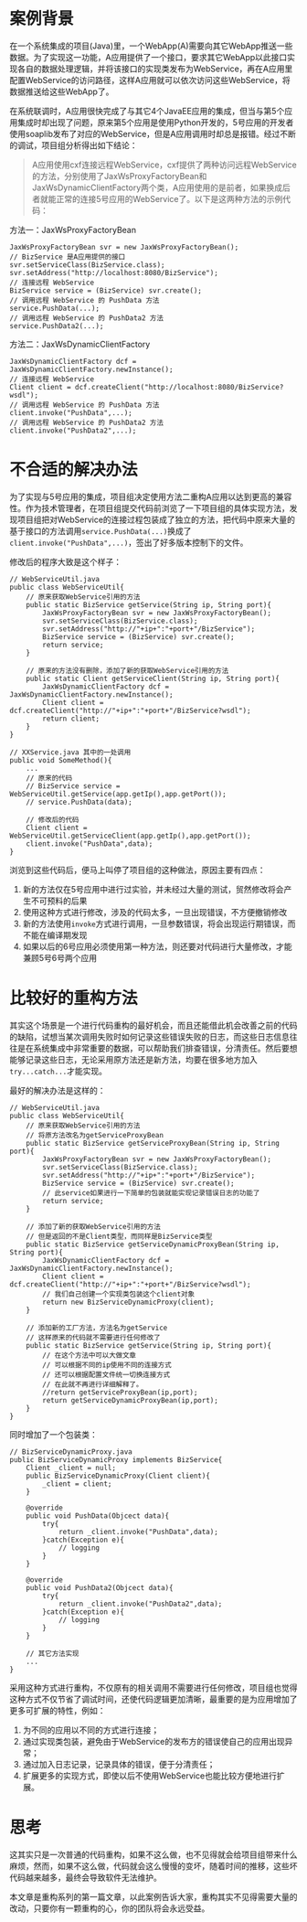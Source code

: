 案例背景
==========================

在一个系统集成的项目(Java)里，一个WebApp(A)需要向其它WebApp推送一些数据。为了实现这一功能，A应用提供了一个接口，要求其它WebApp以此接口实现各自的数据处理逻辑，并将该接口的实现类发布为WebService，再在A应用里配置WebService的访问路径，这样A应用就可以依次访问这些WebService，将数据推送给这些WebApp了。

在系统联调时，A应用很快完成了与其它4个JavaEE应用的集成，但当与第5个应用集成时却出现了问题，原来第5个应用是使用Python开发的，5号应用的开发者使用soaplib发布了对应的WebService，但是A应用调用时却总是报错。经过不断的调试，项目组分析得出如下结论：

> A应用使用cxf连接远程WebService，cxf提供了两种访问远程WebService的方法，分别使用了JaxWsProxyFactoryBean和JaxWsDynamicClientFactory两个类，A应用使用的是前者，如果换成后者就能正常的连接5号应用的WebService了。以下是这两种方法的示例代码：

方法一：JaxWsProxyFactoryBean

    JaxWsProxyFactoryBean svr = new JaxWsProxyFactoryBean();
    // BizService 是A应用提供的接口
    svr.setServiceClass(BizService.class);
    svr.setAddress("http://localhost:8080/BizService");
    // 连接远程 WebService
    BizService service = (BizService) svr.create();
    // 调用远程 WebService 的 PushData 方法
    service.PushData(...);
    // 调用远程 WebService 的 PushData2 方法
    service.PushData2(...);

方法二：JaxWsDynamicClientFactory

    JaxWsDynamicClientFactory dcf = JaxWsDynamicClientFactory.newInstance();
    // 连接远程 WebService
    Client client = dcf.createClient("http://localhost:8080/BizService?wsdl"); 
    // 调用远程 WebService 的 PushData 方法
    client.invoke("PushData",...);
    // 调用远程 WebService 的 PushData2 方法
    client.invoke("PushData2",...);


不合适的解决办法
==========================

为了实现与5号应用的集成，项目组决定使用方法二重构A应用以达到更高的兼容性。作为技术管理者，在项目组提交代码前浏览了一下项目组的具体实现方法，发现项目组把对WebService的连接过程包装成了独立的方法，把代码中原来大量的基于接口的方法调用`service.PushData(...)`换成了`client.invoke("PushData",...)`，签出了好多版本控制下的文件。

修改后的程序大致是这个样子：

    // WebServiceUtil.java
    public class WebServiceUtil{
        // 原来获取WebService引用的方法
        public static BizService getService(String ip, String port){
            JaxWsProxyFactoryBean svr = new JaxWsProxyFactoryBean();
            svr.setServiceClass(BizService.class);
            svr.setAddress("http://"+ip+":"+port+"/BizService");
            BizService service = (BizService) svr.create();
            return service;
        }

        // 原来的方法没有删除，添加了新的获取WebService引用的方法
        public static Client getServiceClient(String ip, String port){
            JaxWsDynamicClientFactory dcf = JaxWsDynamicClientFactory.newInstance();
            Client client = dcf.createClient("http://"+ip+":"+port+"/BizService?wsdl"); 
            return client;
        }
    }

    // XXService.java 其中的一处调用
    public void SomeMethod(){
        ...
        // 原来的代码
        // BizService service = WebServiceUtil.getService(app.getIp(),app.getPort());
        // service.PushData(data);

        // 修改后的代码
        Client client = WebServiceUtil.getServiceClient(app.getIp(),app.getPort());
        client.invoke("PushData",data);
    }

浏览到这些代码后，便马上叫停了项目组的这种做法，原因主要有四点：

1. 新的方法仅在5号应用中进行过实验，并未经过大量的测试，贸然修改将会产生不可预料的后果
2. 使用这种方式进行修改，涉及的代码太多，一旦出现错误，不方便撤销修改
3. 新的方法使用`invoke`方式进行调用，一旦参数错误，将会出现运行期错误，而不能在编译期发现
4. 如果以后的6号应用必须使用第一种方法，则还要对代码进行大量修改，才能兼顾5号6号两个应用


比较好的重构方法
==========================

其实这个场景是一个进行代码重构的最好机会，而且还能借此机会改善之前的代码的缺陷，试想当某次调用失败时如何记录这些错误失败的日志，而这些日志信息往往是在系统集成中非常重要的数据，可以帮助我们排查错误，分清责任。然后要想能够记录这些日志，无论采用原方法还是新方法，均要在很多地方加入`try...catch...`才能实现。

最好的解决办法是这样的：

    // WebServiceUtil.java
    public class WebServiceUtil{
        // 原来获取WebService引用的方法
        // 将原方法改名为getServiceProxyBean
        public static BizService getServiceProxyBean(String ip, String port){
            JaxWsProxyFactoryBean svr = new JaxWsProxyFactoryBean();
            svr.setServiceClass(BizService.class);
            svr.setAddress("http://"+ip+":"+port+"/BizService");
            BizService service = (BizService) svr.create();
            // 此service如果进行一下简单的包装就能实现记录错误日志的功能了
            return service;
        }

        // 添加了新的获取WebService引用的方法
        // 但是返回的不是Client类型，而同样是BizService类型
        public static BizService getServiceDynamicProxyBean(String ip, String port){
            JaxWsDynamicClientFactory dcf = JaxWsDynamicClientFactory.newInstance();
            Client client = dcf.createClient("http://"+ip+":"+port+"/BizService?wsdl"); 
            // 我们自己创建一个实现类包装这个client对象
            return new BizServiceDynamicProxy(client);
        }

        // 添加新的工厂方法，方法名为getService
        // 这样原来的代码就不需要进行任何修改了
        public static BizService getService(String ip, String port){
            // 在这个方法中可以大做文章
            // 可以根据不同的ip使用不同的连接方式
            // 还可以根据配置文件统一切换连接方式
            // 在此就不再进行详细解释了。
            //return getServiceProxyBean(ip,port);
            return getServiceDynamicProxyBean(ip,port);
        }
    }

同时增加了一个包装类：

    // BizServiceDynamicProxy.java
    public BizServiceDynamicProxy implements BizService{
        Client _client = null;
        public BizServiceDynamicProxy(Client client){
            _client = client;
        }

        @override
        public void PushData(Objcect data){
            try{
                return _client.invoke("PushData",data);
            }catch(Exception e){
                // logging
            }
        }

        @override
        public void PushData2(Objcect data){
            try{
                return _client.invoke("PushData2",data);
            }catch(Exception e){
                // logging
            }
        }

        // 其它方法实现
        ...
    }

采用这种方式进行重构，不仅原有的相关调用不需要进行任何修改，项目组也觉得这种方式不仅节省了调试时间，还使代码逻辑更加清晰，最重要的是为应用增加了更多可扩展的特性，例如：

1. 为不同的应用以不同的方式进行连接；
2. 通过实现类包装，避免由于WebService的发布方的错误使自己的应用出现异常；
3. 通过加入日志记录，记录具体的错误，便于分清责任；
4. 扩展更多的实现方式，即使以后不使用WebService也能比较方便地进行扩展。

思考
==========================

这其实只是一次普通的代码重构，如果不这么做，也不见得就会给项目组带来什么麻烦，然而，如果不这么做，代码就会这么慢慢的变坏，随着时间的推移，这些坏代码越来越多，最终会导致软件无法维护。

本文章是重构系列的第一篇文章，以此案例告诉大家，重构其实不见得需要大量的改动，只要你有一颗重构的心，你的团队将会永远受益。

